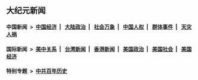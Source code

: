 ## 大纪元新闻

#### 中国新闻 &nbsp;>&nbsp; [中国经济](indexes/ncid283/README.md?09240045) &nbsp;| &nbsp; [大陆政治](indexes/ncid277/README.md?09240045) &nbsp;| &nbsp; [社会万象](indexes/ncid282/README.md?09240045) &nbsp;| &nbsp; [中国人权](indexes/ncid278/README.md?09240045) &nbsp;| &nbsp; [群体事件](indexes/ncid279/README.md?09240045) &nbsp;| &nbsp; [天灾人祸](indexes/ncid280/README.md?09240045)

#### 国际新闻 &nbsp;>&nbsp; [美中关系](indexes/nf1412576/README.md?09240045) &nbsp;| &nbsp; [台湾新闻](indexes/ncid1349361/README.md?09240045) &nbsp;| &nbsp; [香港新闻](indexes/ncid1349362/README.md?09240045) &nbsp;| &nbsp; [美国政治](indexes/ncid1078159/README.md?09240045) &nbsp;| &nbsp; [美国社会](indexes/ncid1078160/README.md?09240045) &nbsp;| &nbsp; [美国经济](indexes/ncid1078158/README.md?09240045)

#### 特别专题 &nbsp;>&nbsp; [中共百年历史](https://github.com/easy2view/epoch-special/blob/master/README.md?09240045)  
